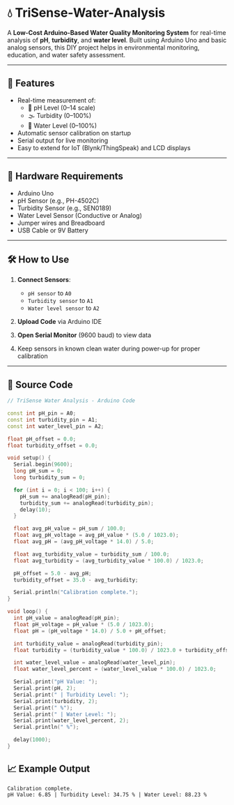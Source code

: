 # 💧 TriSense-Water-Analysis

A **Low-Cost Arduino-Based Water Quality Monitoring System** for real-time analysis of **pH**, **turbidity**, and **water level**. Built using Arduino Uno and basic analog sensors, this DIY project helps in environmental monitoring, education, and water safety assessment.

---

## 📌 Features

- Real-time measurement of:
  - 🧪 pH Level (0–14 scale)
  - 🌫 Turbidity (0–100%)
  - 🌊 Water Level (0–100%)
- Automatic sensor calibration on startup
- Serial output for live monitoring
- Easy to extend for IoT (Blynk/ThingSpeak) and LCD displays

---

## 🧰 Hardware Requirements

- Arduino Uno
- pH Sensor (e.g., PH-4502C)
- Turbidity Sensor (e.g., SEN0189)
- Water Level Sensor (Conductive or Analog)
- Jumper wires and Breadboard
- USB Cable or 9V Battery

---

## 🛠️ How to Use

1. **Connect Sensors**:
   - `pH sensor` to `A0`
   - `Turbidity sensor` to `A1`
   - `Water level sensor` to `A2`

2. **Upload Code** via Arduino IDE

3. **Open Serial Monitor** (9600 baud) to view data

4. Keep sensors in known clean water during power-up for proper calibration

---

## 💾 Source Code

```cpp
// TriSense Water Analysis - Arduino Code

const int pH_pin = A0;
const int turbidity_pin = A1;
const int water_level_pin = A2;

float pH_offset = 0.0;
float turbidity_offset = 0.0;

void setup() {
  Serial.begin(9600);
  long pH_sum = 0;
  long turbidity_sum = 0;

  for (int i = 0; i < 100; i++) {
    pH_sum += analogRead(pH_pin);
    turbidity_sum += analogRead(turbidity_pin);
    delay(10);
  }

  float avg_pH_value = pH_sum / 100.0;
  float avg_pH_voltage = avg_pH_value * (5.0 / 1023.0);
  float avg_pH = (avg_pH_voltage * 14.0) / 5.0;

  float avg_turbidity_value = turbidity_sum / 100.0;
  float avg_turbidity = (avg_turbidity_value * 100.0) / 1023.0;

  pH_offset = 5.0 - avg_pH;
  turbidity_offset = 35.0 - avg_turbidity;

  Serial.println("Calibration complete.");
}

void loop() {
  int pH_value = analogRead(pH_pin);
  float pH_voltage = pH_value * (5.0 / 1023.0);
  float pH = (pH_voltage * 14.0) / 5.0 + pH_offset;

  int turbidity_value = analogRead(turbidity_pin);
  float turbidity = (turbidity_value * 100.0) / 1023.0 + turbidity_offset;

  int water_level_value = analogRead(water_level_pin);
  float water_level_percent = (water_level_value * 100.0) / 1023.0;

  Serial.print("pH Value: ");
  Serial.print(pH, 2);
  Serial.print(" | Turbidity Level: ");
  Serial.print(turbidity, 2);
  Serial.print(" %");
  Serial.print(" | Water Level: ");
  Serial.print(water_level_percent, 2);
  Serial.println(" %");

  delay(1000);
}

```

## 📈 Example Output
```
Calibration complete.
pH Value: 6.85 | Turbidity Level: 34.75 % | Water Level: 88.23 %

```

